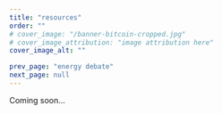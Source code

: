 ```yaml
---
title: "resources"
order: ""
# cover_image: "/banner-bitcoin-cropped.jpg"
# cover_image_attribution: "image attribution here"
cover_image_alt: ""

prev_page: "energy debate"
next_page: null
---
```


Coming soon...
